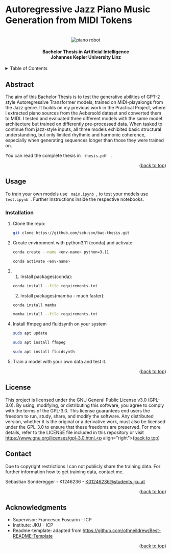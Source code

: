 # Autoregressive Jazz Piano Music Generation from MIDI Tokens

<!-- PROJECT LOGO -->
<br />
<div align="center">
  <img title="(C) image generated with https://www.canva.com/" alt="piano robot" src="https://github.com/user-attachments/assets/b68535b3-c7d8-4843-9cc2-aa256860c194" >
  <h4 align="center">
    Bachelor Thesis in Artificial Intelligence <br> Johannes Kepler University Linz <br>
    

  </p>
</div>



<!-- TABLE OF CONTENTS -->
<details>
  <summary>Table of Contents</summary>
  <ol>
    <li>
      <a href="#about-the-project">Abstract</a>
    </li>
    <li>
      <a href="#getting-started">Usage</a>
      <ul>
        <li><a href="#installation">Installation</a></li>
      </ul>
    </li>
    <li><a href="#license">License</a></li>
    <li><a href="#contact">Contact</a></li>
    <li><a href="#acknowledgments">Acknowledgments</a></li>
  </ol>
</details>



<!-- ABOUT THE PROJECT -->
## Abstract


The aim of this Bachelor Thesis is to test the generative abilities of GPT-2 style Autoregressive Transformer models, trained on MIDI-playalongs from the Jazz genre. It builds on my previous work in the Practical Project, where I extracted piano sources from the Aebersold dataset and converted them to
MIDI. I tested and evaluated three different models with the same model architecture but trained on
differently pre-processed data. When tasked to continue from jazz-style inputs, all three models exhibited basic structural understanding, but only limited rhythmic and harmonic coherence, especially when generating sequences longer than those they were trained on. 

You can read the complete thesis in <code> thesis.pdf </code> .
<p align="right">(<a href="#readme-top">back to top</a>)</p>

<!-- GETTING STARTED -->
## Usage

To train your own models use <code> main.ipynb </code>, to test your models use <code> test.ipynb </code>.
Further instructions inside the respective notebooks.


### Installation


1. Clone the repo:
   ```sh
   git clone https://github.com/seb-son/bac-thesis.git
   ```
2. Create environment with python3.11 (conda) and activate:
   ```sh
   conda create --name <env-name> python=3.11
   ```
   ```sh
   conda activate <env-name>
   ```
3. 1. Install packages(conda):
   ```sh
   conda install --file requirements.txt
   ```
   2. Install packages(mamba - much faster):
   ```sh
   conda install mamba
   ```
   ```sh
   mamba install --file requirements.txt
   ```
4. Install ffmpeg and fluidsynth on your system
   ```sh
   sudo apt update
   ```
    ```sh
   sudo apt install ffmpeg
   ```
     ```sh
   sudo apt install fluidsynth
   ```
5. Train a model with your own data and test it.

<p align="right">(<a href="#readme-top">back to top</a>)</p>




<!-- LICENSE -->
## License
This project is licensed under the GNU General Public License v3.0 (GPL-3.0). By using, modifying, or distributing this software, you agree to comply with the terms of the GPL-3.0. This license guarantees end users the freedom to run, study, share, and modify the software. Any distributed version, whether it is the original or a derivative work, must also be licensed under the GPL-3.0 to ensure that these freedoms are preserved. For more details, refer to the LICENSE file included in this repository or visit https://www.gnu.org/licenses/gpl-3.0.html.<p align="right">(<a href="#readme-top">back to top</a>)</p>



<!-- CONTACT -->
## Contact

Due to copyright restrictions I can not publicly share the training data. 
For further information how to get training data, contact me.

Sebastian Sonderegger - K1246236 - K01246236@students.jku.at


<p align="right">(<a href="#readme-top">back to top</a>)</p>



<!-- ACKNOWLEDGMENTS -->
## Acknowledgments

* Supervisor: Francesco Foscarin - ICP
* Institute: JKU - ICP 
* Readme-template: adapted from https://github.com/othneildrew/Best-README-Template

<p align="right">(<a href="#readme-top">back to top</a>)</p>





